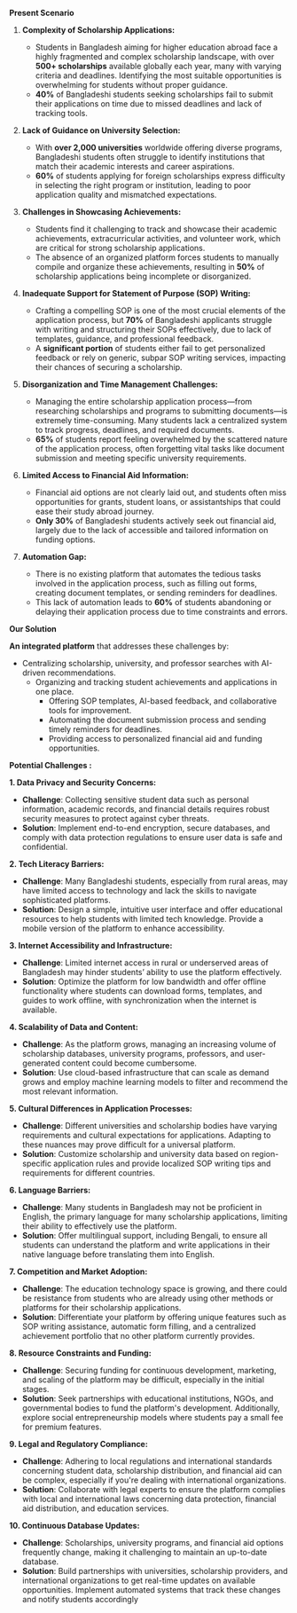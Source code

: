

**Present Scenario** 

1. **Complexity of Scholarship Applications:**

   * Students in Bangladesh aiming for higher education abroad face a highly fragmented and complex scholarship landscape, with over **500+ scholarships** available globally each year, many with varying criteria and deadlines. Identifying the most suitable opportunities is overwhelming for students without proper guidance.  
   * **40%** of Bangladeshi students seeking scholarships fail to submit their applications on time due to missed deadlines and lack of tracking tools.  
2. **Lack of Guidance on University Selection:**

   * With **over 2,000 universities** worldwide offering diverse programs, Bangladeshi students often struggle to identify institutions that match their academic interests and career aspirations.  
   * **60%** of students applying for foreign scholarships express difficulty in selecting the right program or institution, leading to poor application quality and mismatched expectations.  
3. **Challenges in Showcasing Achievements:**

   * Students find it challenging to track and showcase their academic achievements, extracurricular activities, and volunteer work, which are critical for strong scholarship applications.  
   * The absence of an organized platform forces students to manually compile and organize these achievements, resulting in **50%** of scholarship applications being incomplete or disorganized.  
4. **Inadequate Support for Statement of Purpose (SOP) Writing:**

   * Crafting a compelling SOP is one of the most crucial elements of the application process, but **70%** of Bangladeshi applicants struggle with writing and structuring their SOPs effectively, due to lack of templates, guidance, and professional feedback.  
   * A **significant portion** of students either fail to get personalized feedback or rely on generic, subpar SOP writing services, impacting their chances of securing a scholarship.  
5. **Disorganization and Time Management Challenges:**

   * Managing the entire scholarship application process—from researching scholarships and programs to submitting documents—is extremely time-consuming. Many students lack a centralized system to track progress, deadlines, and required documents.  
   * **65%** of students report feeling overwhelmed by the scattered nature of the application process, often forgetting vital tasks like document submission and meeting specific university requirements.  
6. **Limited Access to Financial Aid Information:**

   * Financial aid options are not clearly laid out, and students often miss opportunities for grants, student loans, or assistantships that could ease their study abroad journey.  
   * **Only 30%** of Bangladeshi students actively seek out financial aid, largely due to the lack of accessible and tailored information on funding options.  
7. **Automation Gap:**

   * There is no existing platform that automates the tedious tasks involved in the application process, such as filling out forms, creating document templates, or sending reminders for deadlines.  
   * This lack of automation leads to **60%** of students abandoning or delaying their application process due to time constraints and errors.

   

   

**Our Solution**

**An integrated platform** that addresses these challenges by:

* Centralizing scholarship, university, and professor searches with AI-driven recommendations.  
  * Organizing and tracking student achievements and applications in one place.  
    * Offering SOP templates, AI-based feedback, and collaborative tools for improvement.  
    * Automating the document submission process and sending timely reminders for deadlines.  
    * Providing access to personalized financial aid and funding opportunities.

    

    

    

    

    

**Potential Challenges :**

**1\. Data Privacy and Security Concerns:**

* **Challenge**: Collecting sensitive student data such as personal information, academic records, and financial details requires robust security measures to protect against cyber threats.  
* **Solution**: Implement end-to-end encryption, secure databases, and comply with data protection regulations to ensure user data is safe and confidential.

**2\. Tech Literacy Barriers:**

* **Challenge**: Many Bangladeshi students, especially from rural areas, may have limited access to technology and lack the skills to navigate sophisticated platforms.  
* **Solution**: Design a simple, intuitive user interface and offer educational resources to help students with limited tech knowledge. Provide a mobile version of the platform to enhance accessibility.

**3\. Internet Accessibility and Infrastructure:**

* **Challenge**: Limited internet access in rural or underserved areas of Bangladesh may hinder students’ ability to use the platform effectively.  
* **Solution**: Optimize the platform for low bandwidth and offer offline functionality where students can download forms, templates, and guides to work offline, with synchronization when the internet is available.

**4\. Scalability of Data and Content:**

* **Challenge**: As the platform grows, managing an increasing volume of scholarship databases, university programs, professors, and user-generated content could become cumbersome.  
* **Solution**: Use cloud-based infrastructure that can scale as demand grows and employ machine learning models to filter and recommend the most relevant information.

**5\. Cultural Differences in Application Processes:**

* **Challenge**: Different universities and scholarship bodies have varying requirements and cultural expectations for applications. Adapting to these nuances may prove difficult for a universal platform.  
* **Solution**: Customize scholarship and university data based on region-specific application rules and provide localized SOP writing tips and requirements for different countries.

**6\. Language Barriers:**

* **Challenge**: Many students in Bangladesh may not be proficient in English, the primary language for many scholarship applications, limiting their ability to effectively use the platform.  
* **Solution**: Offer multilingual support, including Bengali, to ensure all students can understand the platform and write applications in their native language before translating them into English.

**7\. Competition and Market Adoption:**

* **Challenge**: The education technology space is growing, and there could be resistance from students who are already using other methods or platforms for their scholarship applications.  
* **Solution**: Differentiate your platform by offering unique features such as SOP writing assistance, automatic form filling, and a centralized achievement portfolio that no other platform currently provides.

**8\. Resource Constraints and Funding:**

* **Challenge**: Securing funding for continuous development, marketing, and scaling of the platform may be difficult, especially in the initial stages.  
* **Solution**: Seek partnerships with educational institutions, NGOs, and governmental bodies to fund the platform's development. Additionally, explore social entrepreneurship models where students pay a small fee for premium features.

**9\. Legal and Regulatory Compliance:**

* **Challenge**: Adhering to local regulations and international standards concerning student data, scholarship distribution, and financial aid can be complex, especially if you're dealing with international organizations.  
* **Solution**: Collaborate with legal experts to ensure the platform complies with local and international laws concerning data protection, financial aid distribution, and education services.

**10\. Continuous Database Updates:**

* **Challenge**: Scholarships, university programs, and financial aid options frequently change, making it challenging to maintain an up-to-date database.  
* **Solution**: Build partnerships with universities, scholarship providers, and international organizations to get real-time updates on available opportunities. Implement automated systems that track these changes and notify students accordingly


  
